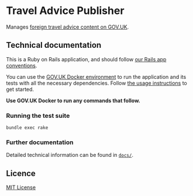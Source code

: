# Travel Advice Publisher

Manages [foreign travel advice content on GOV.UK](https://www.gov.uk/foreign-travel-advice).

## Technical documentation

This is a Ruby on Rails application, and should follow [our Rails app conventions](https://docs.publishing.service.gov.uk/manual/conventions-for-rails-applications.html).

You can use the [GOV.UK Docker environment](https://github.com/alphagov/govuk-docker) to run the application and its tests with all the necessary dependencies. Follow [the usage instructions](https://github.com/alphagov/govuk-docker#usage) to get started.

**Use GOV.UK Docker to run any commands that follow.**

### Running the test suite

`bundle exec rake`

### Further documentation

Detailed technical information can be found in [`docs/`](docs/).

## Licence

[MIT License](LICENCE)
